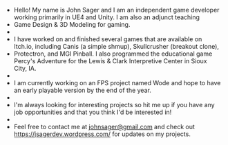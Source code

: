 - Hello! My name is John Sager and I am an independent game developer working primarily in UE4 and Unity. I am also an adjunct teaching
- Game Design & 3D Modeling for gaming. 
- 
- I have worked on and finished several games that are available on Itch.io, including Canis (a simple shmup), Skullcrusher (breakout clone), 
- Protectron, and MGI Pinball. I also programmed the educational game Percy's Adventure for the Lewis & Clark Interpretive Center in Sioux City, IA.
- 
- I am currently working on an FPS project named Wode and hope to have an early playable version by the end of the year.
-
- I'm always looking for interesting projects so hit me up if you have any job opportunities and that you think I'd be interested in!
-
- Feel free to contact me at johnsager@gmail.com and check out https://jsagerdev.wordpress.com/ for updates on my projects.
<!---
jsager673/jsager673 is a ✨ special ✨ repository because its `README.md` (this file) appears on your GitHub profile.
You can click the Preview link to take a look at your changes.
--->
